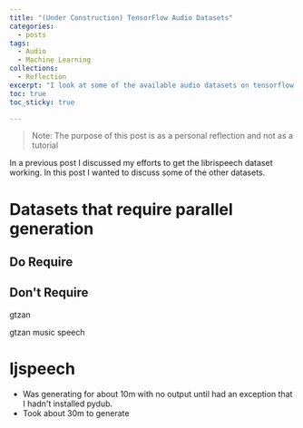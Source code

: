 ```yaml
---
title: "(Under Construction) TensorFlow Audio Datasets"
categories:
  - posts
tags:
  - Audio
  - Machine Learning
collections:
  - Reflection
excerpt: "I look at some of the available audio datasets on tensorflow datasets"
toc: true
toc_sticky: true

---
```

> Note: The purpose of this post is as a personal reflection and not as a tutorial

In a previous post I discussed my efforts to get the librispeech dataset working. In this post I wanted to discuss some of the other datasets.

# Datasets that require parallel generation
## Do Require
## Don't Require
gtzan

gtzan music speech

# ljspeech
* Was generating for about 10m with no output until had an exception that I hadn't installed pydub.
* Took about 30m to generate
